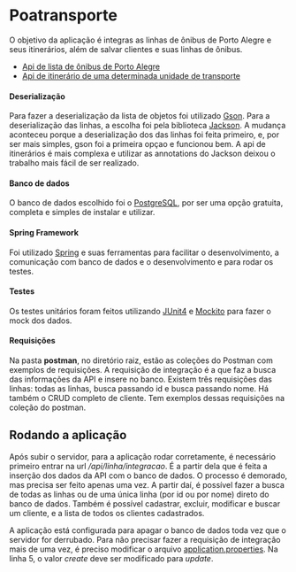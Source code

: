 # Poatransporte

O objetivo da aplicação é integras as linhas de ônibus de Porto Alegre e seus itinerários, além de salvar clientes e suas linhas de ônibus.

- [Api de lista de ônibus de Porto Alegre](http://www.poatransporte.com.br/php/facades/process.php?a=nc&p=%&t=o)
- [Api de itinerário de uma determinada unidade de transporte](http://www.poatransporte.com.br/php/facades/process.php?a=il&p=5566)

#### Deserialização 
Para fazer a deserialização da lista de objetos foi utilizado [Gson](https://github.com/google/gson/blob/master/README.md). Para a deserialização das linhas, a escolha foi pela biblioteca [Jackson](https://github.com/FasterXML/jackson/blob/master/README.md). A mudança aconteceu porque a deserialização dos das linhas foi feita primeiro, e, por ser mais simples, gson foi a primeira opçao e funcionou bem. A api de itinerários é mais complexa e utilizar as annotations do Jackson deixou o trabalho mais fácil de ser realizado.

#### Banco de dados 

O banco de dados escolhido foi o [PostgreSQL](https://www.postgresql.org/), por ser uma opção gratuita, completa e simples de instalar e utilizar. 

#### Spring Framework

Foi utilizado [Spring](https://spring.io/) e suas ferramentas para facilitar o desenvolvimento, a  comunicação com banco de dados e o desenvolvimento e para rodar os testes.

#### Testes
Os testes unitários foram feitos utilizando [JUnit4](https://junit.org/junit4/) e [Mockito](https://site.mockito.org/) para fazer o mock dos dados.

#### Requisições

Na pasta __postman__, no diretório raiz, estão as coleções do Postman com exemplos de requisições. 
A requisição de integração é a que faz a busca das informações da API e insere no banco. Existem três requisições das linhas: todas as linhas, busca passando id e busca passando nome. Há também o CRUD completo de cliente. Tem exemplos dessas requisições na coleção do postman.


## Rodando a aplicação

Após subir o servidor, para a aplicação rodar corretamente, é necessário primeiro entrar na url */api/linha/integracao*. É a partir dela que é feita a inserção dos dados da API com o banco de dados. O processo é demorado, mas precisa ser feito apenas uma vez. A partir daí, é possível fazer a busca de todas as linhas ou de uma única linha (por id ou por nome) direto do banco de dados.
Também é possível cadastrar, excluir, modificar e buscar um cliente, e a lista de todos os clientes cadastrados.

A aplicação está configurada para apagar o banco de dados toda vez que o servidor for derrubado. Para não precisar fazer a requisição de integração mais de uma vez, é preciso modificar o arquivo [application.properties](https://github.com/ClaudiaStrm/poatransporte/blob/master/src/main/resources/application.properties). Na linha 5, o valor *create* deve ser modificado para *update*.
